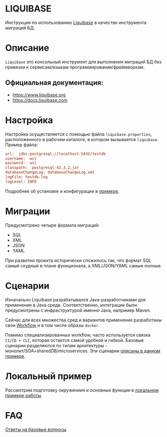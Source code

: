 # LIQUIBASE

Инструкция по использованию [Liquibase](https://www.liquibase.org) в качестве инструмента миграций БД.

# Описание

`Liquibase` это консольный инструмент для выполнения миграций БД без привязки к сервисам/языкам программирования/фреймворкам.
<br/>

## Официальная документация: 
- https://www.liquibase.org
- https://docs.liquibase.com

# Настройка

Настройка осуществляется с помощью файла `liquibase.properties`, расположенного в рабочем каталоге, в котором вызывается `liquibase`. <br/>
Пример файла:
```ini
url:  jdbc:postgresql://localhost:5432/testdb
username:  wsl  
password:  wsl 
classpath:  postgresql-42.3.2.jar
databaseChangeLog: databaseChangeLog.xml
logFile: testdb.log
logLevel: INFO
```

Подробнее об установке и конфигурации в [примере](./demo/README.md).

# Миграции

Предусмотрено четыре формата миграций:

- SQL
- XML
- JSON
- YAML

При развитии проекта исторически сложилось так, что формат SQL самый скудный в плане функционала, а XML/JSON/YAML самые полные.<br/>

# Сценарии

Изначально Liquibase разрабатывался Java-разработчиками для применения в Java среде. Соответственно, интеграции были предусмотрены с инфраструктурой именно Java, например Maven.

Сейчас для всех множества сред и вариантов применения разработаны свои [Workflow](https://docs.liquibase.com/workflows/liquibase-community/home.html) и в том числе образы `docker`.

Помимо специализированных workflow, часто используется связка `CI/CD + CLI`, которая остается самой удобной и гибкой. Базовые сценарии разделяются по типам архитектуры - монолит/SOA+sharedDB/microservices. Эти сценарии [описаны в данном примере](./workflow/README.md).
 
# Локальный пример

Рассмотрим подготовку окружениия и основные функции в [локальном примере работы](./demo/README.md).

# FAQ

[Ответы на базовые вопросы](./workflow/faq.md)
